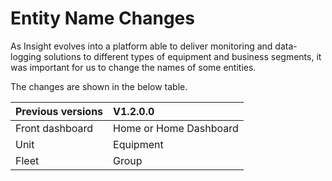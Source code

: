 # Entity Name Changes

As Insight evolves into a platform able to deliver monitoring and data-logging solutions to different types of equipment and business segments, it was important for us to change the names of some entities.

The changes are shown in the below table.

| Previous versions | V1.2.0.0 |
| :--- | :--- |
| Front dashboard | Home or Home Dashboard |
| Unit | Equipment |
| Fleet | Group |




